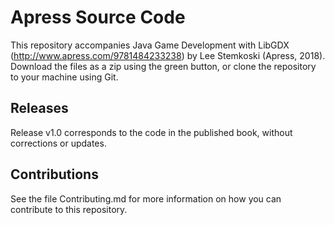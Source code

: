 # Apress Source Code

This repository accompanies Java Game Development with LibGDX (http://www.apress.com/9781484233238) by Lee Stemkoski (Apress, 2018).
Download the files as a zip using the green button, or clone the repository to your machine using Git.

## Releases

Release v1.0 corresponds to the code in the published book, without corrections or updates.

## Contributions

See the file Contributing.md for more information on how you can contribute to this repository.
